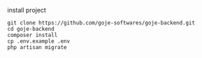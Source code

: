 install project
```
git clone https://github.com/goje-softwares/goje-backend.git
cd goje-backend
composer install
cp .env.example .env
php artisan migrate
```


